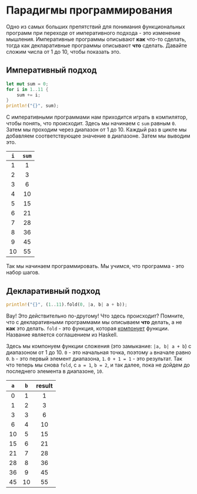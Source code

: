 # Парадигмы программирования

Одно из самых больших препятствий для понимания функциональных программ при переходе от императивного подхода - это изменение мышления. Императивные программы описывают **как** что-то сделать, тогда как декларативные программы описывают **что** сделать. Давайте сложим числа от 1 до 10, чтобы показать это.

## Императивный подход

```rust
let mut sum = 0;
for i in 1..11 {
    sum += i;
}
println!("{}", sum);
```

С императивными программами нам приходится играть в компилятор, чтобы понять, что происходит. Здесь мы начинаем с `sum` равным `0`. Затем мы проходим через диапазон от 1 до 10. Каждый раз в цикле мы добавляем соответствующее значение в диапазоне. Затем мы выводим это.

| `i` | `sum` |
| :-: | :---: |
|  1  |   1   |
|  2  |   3   |
|  3  |   6   |
|  4  |  10   |
|  5  |  15   |
|  6  |  21   |
|  7  |  28   |
|  8  |  36   |
|  9  |  45   |
| 10  |  55   |

Так мы начинаем программировать. Мы учимся, что программа - это набор шагов.

## Декларативный подход

```rust
println!("{}", (1..11).fold(0, |a, b| a + b));
```

Вау! Это действительно по-другому! Что здесь происходит?
Помните, что с декларативными программами мы описываем **что** делать, а не **как** это делать. `fold` - это функция, которая [компонует](https://en.wikipedia.org/wiki/Function_composition) функции. Название является соглашением из Haskell.

Здесь мы компонуем функции сложения (это замыкание: `|a, b| a + b`) с диапазоном от 1 до 10. `0` - это начальная точка, поэтому `a` вначале равно `0`. `b` - это первый элемент диапазона, `1`. `0 + 1 = 1` - это результат. Так что теперь мы снова `fold`, с `a = 1`, `b = 2`, и так далее, пока не дойдем до последнего элемента в диапазоне, `10`.

| `a` | `b` | result |
| :-: | :-: | :----: |
|  0  |  1  |   1    |
|  1  |  2  |   3    |
|  3  |  3  |   6    |
|  6  |  4  |   10   |
| 10  |  5  |   15   |
| 15  |  6  |   21   |
| 21  |  7  |   28   |
| 28  |  8  |   36   |
| 36  |  9  |   45   |
| 45  | 10  |   55   |
